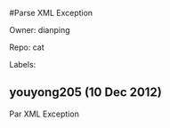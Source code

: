 #Parse XML  Exception

Owner: dianping

Repo: cat

Labels: 

## youyong205 (10 Dec 2012)

Par XML Exception


